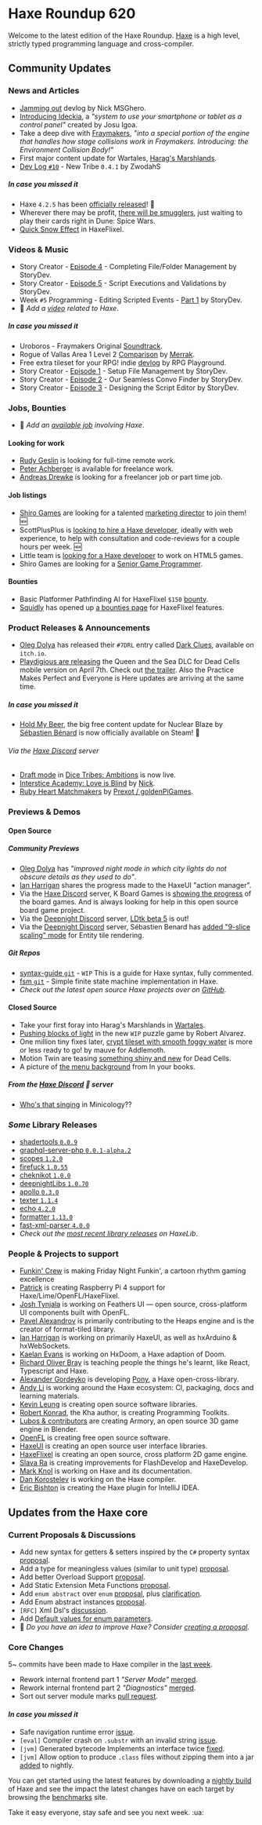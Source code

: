 [_template]: ../templates/roundup.html
[date]: / "2022-03-24 09:36:00"
[modified]: / "2022-03-24 10:15:00"
[published]: / "2022-03-24 12:00:00"
[description]: / "The latest news covering the Haxe community, featuring upcoming talks, the latest HaxeLib releases, game previews and lots more!"
[contributor]: https://twitter.com/teormech "Alexander Hohlov"

# Haxe Roundup 620

Welcome to the latest edition of the Haxe Roundup. [Haxe](http://haxe.org/?ref=haxe.io) is a high level, strictly typed programming language and cross-compiler.

## Community Updates

### News and Articles

- [Jamming out](https://msghero.newgrounds.com/news/post/1257059) devlog by Nick MSGhero.
- [Introducing Ideckia](https://community.haxe.org/t/introducing-ideckia/3497?u=skial), a _"system to use your smartphone or tablet as a control panel"_ created by Josu Igoa.
- Take a deep dive with [Fraymakers](https://twitter.com/FraymakersGame/status/1505226267997605888), _"into a special portion of the engine that handles how stage collisions work in Fraymakers. Introducing: the Environment Collision Body!"_
- First major content update for Wartales, [Harag's Marshlands](https://steamcommunity.com/games/1527950/announcements/detail/3096794565653039228).
- [Dev Log `#10`](https://zwodahs.itch.io/dice-tribes-ambitions/devlog/361249/dev-log-10-new-tribe-041) - New Tribe `0.4.1` by ZwodahS

##### _In case you missed it_

- Haxe `4.2.5` has been [officially released](https://community.haxe.org/t/haxe-4-2-5-released/3488?u=skial)! :star2:
- Wherever there may be profit, [there will be smugglers](https://store.steampowered.com/news/app/1605220/view/3137324424297459624), just waiting to play their cards right in Dune: Spice Wars.
- [Quick Snow Effect](https://www.ohsat.com/tutorial/flixel/quick-snow-effect/) in HaxeFlixel.

### Videos & Music

- Story Creator - [Episode 4](https://www.youtube.com/watch?v=pQA5INvM2AU&widget_referrer=haxe.io) - Completing File/Folder Management by StoryDev.
- Story Creator - [Episode 5](https://www.youtube.com/watch?v=d6q47SOkcvE&widget_referrer=haxe.io) - Script Executions and Validations by StoryDev.
- Week `#5` Programming - Editing Scripted Events - [Part 1](https://www.youtube.com/watch?v=gq0Qrz5O12s&widget_referrer=haxe.io) by StoryDev.
- :memo: _Add a [video](https://github.com/skial/haxe.io/labels/video) related to Haxe_.

##### _In case you missed it_

- Uroboros - Fraymakers Original [Soundtrack](https://www.youtube.com/watch?v=5qsLQxWJsi8&widget_referrer=haxe.io).
- Rogue of Vallas Area 1 Level 2 [Comparison](https://www.youtube.com/watch?v=_eN5zYNcEQo&widget_referrer=haxe.io) by [Merrak](https://twitter.com/merrak/status/1502899732393431040).
- Free extra tileset for your RPG! indie [devlog](https://www.youtube.com/watch?v=1BU_I0zockQ&widget_referrer=haxe.io) by RPG Playground.
- Story Creator - [Episode 1](https://www.youtube.com/watch?v=h6wvoroTFJU&widget_referrer=haxe.io) - Setup File Management by StoryDev.
- Story Creator - [Episode 2](https://www.youtube.com/watch?v=VjksTfxKdDI&widget_referrer=haxe.io) - Our Seamless Convo Finder by StoryDev.
- Story Creator - [Episode 3](https://www.youtube.com/watch?v=Lykhf-bqclQ&widget_referrer=haxe.io) - Designing the Script Editor by StoryDev.

### Jobs, Bounties

- :memo: _Add an [available job](https://github.com/skial/haxe.io/labels/jobs) involving Haxe_.

#### Looking for work

- [Rudy Geslin](https://github.com/kLabz) is looking for full-time remote work.
- [Peter Achberger](https://twitter.com/PeterAchberger/status/1395000255301799936) is available for freelance work.
- [Andreas Drewke](https://twitter.com/andreas_drewke/status/1388457246275821571) is looking for a freelancer job or part time job.

#### Job listings

- [Shiro Games](https://twitter.com/shirogames/status/1488530669257076745) are looking for a talented [marketing director](https://shirogames.com/jobs/marketing-director/) to join them! :new:
- ScottPlusPlus is [looking to hire a Haxe developer](https://twitter.com/ScottPlusPlus/status/1485395961304129538), ideally with web experience, to help with consultation and code-reviews for a couple hours per week. :new:
- Little team is [looking for a Haxe developer](https://gamedev.ru/job/forum/?id=264871) to work on HTML5 games.
- Shiro Games are looking for a [Senior Game Programmer](https://shirogames.com/jobs/senior-game-programmer/).

#### Bounties
- Basic Platformer Pathfinding AI for HaxeFlixel `$150` [bounty](https://github.com/chosencharacters/squidBounties/issues/5).
- [Squidly](https://twitter.com/squuuidly/status/1243925472121151488) has opened up [a bounties page](https://github.com/chosencharacters/squidBounties) for HaxeFlixel features.

### Product Releases & Announcements

- [Oleg Dolya](https://twitter.com/watawatabou/status/1504827890415902721) has released their `#7DRL` entry called [Dark Clues](https://watabou.itch.io/dark-clues), available on `itch.io`.
- [Playdigious are releasing](https://twitter.com/motiontwin/status/1506248183235629060) the Queen and the Sea DLC for Dead Cells mobile version on April 7th. Check out [the trailer](https://www.youtube.com/watch?v=N9rmvV2RQL0). Also the Practice Makes Perfect and Everyone is Here updates are arriving at the same time.

##### _In case you missed it_

- [Hold My Beer](https://store.steampowered.com/news/app/1662480/view/3147450004555250005), the big free content update for Nuclear Blaze by [Sébastien Bénard](https://twitter.com/deepnightfr/status/1504129111681294343) is now officially available on Steam! :star2:

###### Via the [Haxe Discord] server
- [Draft mode](https://discord.com/channels/162395145352904705/162664383082790912/951761179934588959) in [Dice Tribes: Ambitions](https://zwodahs.itch.io/dice-tribes-ambitions) is now live.
- [Interstice Academy: Love is Blind](https://www.newgrounds.com/portal/view/836147?updated=1647282046) by [Nick](https://discord.com/channels/162395145352904705/162664383082790912/952996414747734096).
- [Ruby Heart Matchmakers](https://www.newgrounds.com/portal/view/836289) by [Prexot / goldenPiGames](https://discord.com/channels/162395145352904705/162664383082790912/953430536129490984).


### Previews & Demos

#### Open Source

##### Community Previews

- [Oleg Dolya](https://twitter.com/watawatabou/status/1505569178966798346) has _"improved night mode in which city lights do not obscure details as they used to do"_.
- [Ian Harrigan](https://twitter.com/IanHarrigan1982/status/1505671650578153484) shares the progress made to the HaxeUI "action manager".
- Via the [Haxe Discord] server, K Board Games is [showing the progress](https://discord.com/channels/162395145352904705/162664383082790912/954949601268465745) of the board games. And is always looking for help in this open source board game project.
- Via the [Deepnight Discord] server, [LDtk beta 5](https://ldtk.io/files/beta/) is out!
- Via the [Deepnight Discord] server, Sébastien Benard has [added "9-slice scaling" mode](https://discord.com/channels/761549092677353513/778168731036549130/956217930289385562) for Entity tile rendering.

##### _Git Repos_

- [syntax-guide `git`](https://github.com/runkanrenchu/syntax-guide) - `WIP` This is a guide for Haxe syntax, fully commented.
- [fsm `git`](https://github.com/pecheny/fsm) - Simple finite state machine implementation in Haxe.
- _Check out the latest open source Haxe projects over on [GitHub][latest github]_.

#### Closed Source

- Take your first foray into Harag's Marshlands in [Wartales](https://twitter.com/Wartales_Game/status/1505897695977824261).
- [Pushing blocks of light](https://twitter.com/Rob1221dev/status/1504819921934454787) in the new `WIP` puzzle game by Robert Alvarez.
- One million tiny fixes later, [crypt tileset with smooth foggy water](https://twitter.com/mauvecow/status/1506853466542551042) is more or less ready to go! by mauve for Addlemoth.
- Motion Twin are teasing [something shiny and new](https://twitter.com/motiontwin/status/1506677151290073090) for Dead Cells.
- A picture of [the menu background](https://twitter.com/InyourbooksGame/status/1505276703328903177) from In your books.

##### From the [Haxe Discord] :key: server

- [Who's that singing](https://discord.com/channels/162395145352904705/162664383082790912/956327828016754729) in Minicology??

### _Some_ Library Releases

- [shadertools `0.0.9`](https://lib.haxe.org/p/shadertools)
- [graphql-server-php `0.0.1-alpha.2`](https://lib.haxe.org/p/graphql-server-php)
- [scopes `1.2.0`](https://lib.haxe.org/p/scopes)
- [firefuck `1.0.55`](https://lib.haxe.org/p/fireduck)
- [cheknikot `1.0.0`](https://lib.haxe.org/p/cheknikot)
- [deepnightLibs `1.0.70`](https://lib.haxe.org/p/deepnightLibs)
- [apollo `0.3.0`](https://lib.haxe.org/p/apollo)
- [texter `1.1.4`](https://lib.haxe.org/p/texter)
- [echo `4.2.0`](https://lib.haxe.org/p/echo)
- [formatter `1.13.0`](https://lib.haxe.org/p/formatter)
- [fast-xml-parser `4.0.0`](https://lib.haxe.org/p/fast-xml-parser)
- _Check out the [most recent library releases](https://lib.haxe.org/recent/) on HaxeLib_.

### People & Projects to support

- [Funkin' Crew](https://ninja-muffin24.itch.io/funkin) is making Friday Night Funkin', a cartoon rhythm gaming excellence
- [Patrick](https://www.patreon.com/gepatto) is creating Raspberry Pi 4 support for Haxe/Lime/OpenFL/HaxeFlixel.
- [Josh Tynjala](https://github.com/sponsors/joshtynjala) is working on Feathers UI — open source, cross-platform UI components built with OpenFL.
- [Pavel Alexandrov](https://ko-fi.com/yanrishatum) is primarily contributing to the Heaps engine and is the creator of format-tiled library.
- [Ian Harrigan](https://github.com/sponsors/ianharrigan) is working on primarily HaxeUI, as well as hxArduino & hxWebSockets.
- [Kaelan Evans](https://github.com/sponsors/kevansevans) is working on HxDoom, a Haxe adaption of Doom.
- [Richard Oliver Bray](https://ko-fi.com/richardoliverbray) is teaching people the things he's learnt, like React, Typescript and Haxe.
- [Alexander Gordeyko](https://www.patreon.com/axgord) is developing [Pony](https://github.com/AxGord/Pony), a Haxe open-cross-library.
- [Andy Li](https://github.com/users/andyli/sponsorship) is working around the Haxe ecosystem: CI, packaging, docs and learning materials.
- [Kevin Leung](https://www.patreon.com/kevinresol) is creating open source software libraries.
- [Robert Konrad](https://www.patreon.com/RobDangerous), the Kha author, is creating Programming Toolkits.
- [Lubos & contributors](https://armory3d.org/fund) are creating Armory, an open source 3D game engine in Blender.
- [OpenFL](https://www.patreon.com/openfl) is creating free open source software.
- [HaxeUI](https://www.patreon.com/haxeui) is creating an open source user interface libraries.
- [HaxeFlixel](https://www.patreon.com/haxeflixel) is creating an open source, cross platform 2D game engine.
- [Slava Ra](https://www.patreon.com/slavara) is creating improvements for FlashDevelop and HaxeDevelop.
- [Mark Knol](https://www.patreon.com/markknol) is working on Haxe and its documentation.
- [Dan Korostelev](https://www.patreon.com/nadako) is working on the Haxe compiler.
- [Eric Bishton](https://www.patreon.com/EricBishton) is creating the Haxe plugin for IntelliJ IDEA.

## Updates from the Haxe core

### Current Proposals & Discussions

- Add new syntax for getters & setters inspired by the `C#` property syntax [proposal](https://github.com/HaxeFoundation/haxe-evolution/pull/96).
- Add a type for meaningless values (similar to unit type) [proposal](https://github.com/HaxeFoundation/haxe-evolution/pull/95).
- Add better Overload Support [proposal](https://github.com/HaxeFoundation/haxe-evolution/pull/93).
- Add Static Extension Meta Functions [proposal](https://github.com/HaxeFoundation/haxe-evolution/pull/91).
- Add `enum abstract` over `enum` [proposal](https://github.com/HaxeFoundation/haxe-evolution/pull/87), plus [clarification](https://github.com/HaxeFoundation/haxe-evolution/pull/87#issuecomment-935339089).
- Add Enum abstract instances [proposal](https://github.com/HaxeFoundation/haxe-evolution/pull/86).
- `[RFC]` Xml Dsl's [discussion](https://github.com/HaxeFoundation/haxe-evolution/issues/60).
- Add [Default values for enum parameters](https://github.com/HaxeFoundation/haxe-evolution/issues/27).
- :memo: _Do you have an idea to improve Haxe? Consider [creating a proposal]._

### Core Changes

5~ commits have been made to Haxe compiler in the [last week].

- Rework internal frontend part 1 _"Server Mode"_ [merged](https://github.com/HaxeFoundation/haxe/pull/10629).
- Rework internal frontend part 2 _"Diagnostics"_ [merged](https://github.com/HaxeFoundation/haxe/pull/10631).
- Sort out server module marks [pull request](https://github.com/HaxeFoundation/haxe/pull/10640).

#### _In case you missed it_

- Safe navigation runtime error [issue](https://github.com/HaxeFoundation/haxe/issues/10622).
- `[eval]` Compiler crash on `.substr` with an invalid string [issue](https://github.com/HaxeFoundation/haxe/issues/10623).
- `[jvm]` Generated bytecode Implements an interface twice [fixed](https://github.com/HaxeFoundation/haxe/issues/10618).
- `[jvm]` Allow option to produce `.class` files without zipping them into a jar [added](https://github.com/HaxeFoundation/haxe/issues/10614) to nightly.

You can get started using the latest features by downloading a [nightly build] of Haxe and see the impact the latest changes have on each target by browsing the [benchmarks] site.

Take it easy everyone, stay safe and see you next week. :ua:

[benchmarks]: https://benchs.haxe.org/
[nightly build]: http://build.haxe.org
[creating a proposal]: https://github.com/HaxeFoundation/haxe-evolution
[last week]: https://github.com/search?q=closed:2022-03-10..2022-03-17+org:haxefoundation+is:closed
[latest github]: https://github.com/search?o=desc&q=created:%22%3E+2022-03-10%22+language:Haxe&s=updated&type=Repositories
[Haxe Discord]: https://discordapp.com/invite/0uEuWH3spjck73Lo
[Armory Discord]: https://discord.com/invite/7jDud8R3dE
[OpenFL Discord]: https://discordapp.com/invite/tDgq8EE
[FeathersUI Discord]: https://discord.com/invite/SnJBC53
[Deepnight Discord]: https://discord.gg/xRMdA4er
